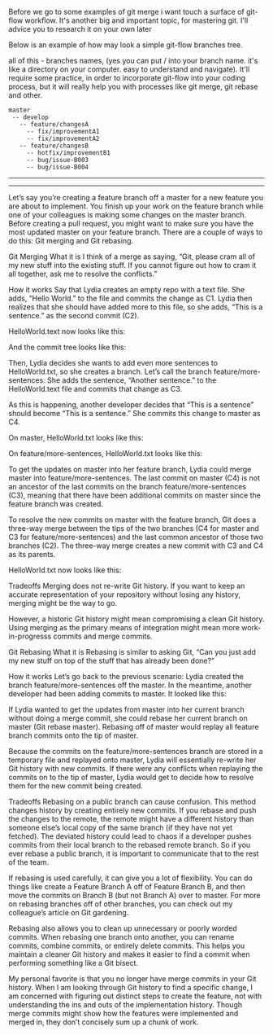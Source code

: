 
Before we go to some examples of git merge i want touch a surface of git-flow workflow.
It's another big and important topic, for mastering git.
I'll advice you to research it on your own later


Below is an example of how may look a simple git-flow branches tree.

all of this - branches names, (yes you can put / into your branch name. it's like a directory on your computer. easy to understand and navigate).
It'll require some practice, in order to incorporate git-flow into your coding process, but it will really help you with processes like git merge, git rebase and other.

```
master
 -- develop
   -- feature/changesA
     -- fix/improvementA1
     -- fix/improvementA2
   -- feature/changesB
     -- hotfix/improvementB1
     -- bug/issue-B003
     -- bug/issue-B004     
```



----------

----------

Let’s say you’re creating a feature branch off a master for a new feature you are about to implement. You finish up your work on the feature branch while one of your colleagues is making some changes on the master branch. Before creating a pull request, you might want to make sure you have the most updated master on your feature branch. There are a couple of ways to do this: Git merging and Git rebasing.

Git Merging
What it is
I think of a merge as saying, “Git, please cram all of my new stuff into the existing stuff. If you cannot figure out how to cram it all together, ask me to resolve the conflicts.”

How it works
Say that Lydia creates an empty repo with a text file. She adds, “Hello World.” to the file and commits the change as C1. Lydia then realizes that she should have added more to this file, so she adds, “This is a sentence.” as the second commit (C2).

HelloWorld.text now looks like this:



And the commit tree looks like this:



Then, Lydia decides she wants to add even more sentences to HelloWorld.txt, so she creates a branch. Let’s call the branch feature/more-sentences. She adds the sentence, “Another sentence.” to the HelloWorld.text file and commits that change as C3.



As this is happening, another developer decides that “This is a sentence” should become “This is a sentence.”  She commits this change to master as C4.



On master, HelloWorld.txt looks like this:



On feature/more-sentences, HelloWorld.txt looks like this:



To get the updates on master into her feature branch, Lydia could merge master into feature/more-sentences. The last commit on master (C4) is not an ancestor of the last commits on the branch feature/more-sentences (C3), meaning that there have been additional commits on master since the feature branch was created.

To resolve the new commits on master with the feature branch, Git does a three-way merge between the tips of the two branches (C4 for master and C3 for feature/more-sentences) and the last common ancestor of those two branches (C2). The three-way merge creates a new commit with C3 and C4 as its parents.



HelloWorld.txt now looks like this:


Tradeoffs
Merging does not re-write Git history. If you want to keep an accurate representation of your repository without losing any history, merging might be the way to go.

However, a historic Git history might mean compromising a clean Git history.  Using merging as the primary means of integration might mean more work-in-progresss commits and merge commits.

Git Rebasing
What it is
Rebasing is similar to asking Git, “Can you just add my new stuff on top of the stuff that has already been done?”

How it works
Let’s go back to the previous scenario: Lydia created the branch feature/more-sentences off the master. In the meantime, another developer had been adding commits to master. It looked like this:



If Lydia wanted to get the updates from master into her current branch without doing a merge commit, she could rebase her current branch on master (Git rebase master).  Rebasing off of master would replay all feature branch commits onto the tip of master.



Because the commits on the feature/more-sentences branch are stored in a temporary file and replayed onto master, Lydia will essentially re-write her Git history with new commits. If there were any conflicts when replaying the commits on to the tip of master, Lydia would get to decide how to resolve them for the new commit being created.

Tradeoffs
Rebasing on a public branch can cause confusion. This method changes history by creating entirely new commits. If you rebase and push the changes to the remote, the remote might have a different history than someone else’s local copy of the same branch (if they have not yet fetched). The deviated history could lead to chaos if a developer pushes commits from their local branch to the rebased remote branch. So if you ever rebase a public branch, it is important to communicate that to the rest of the team.

If rebasing is used carefully, it can give you a lot of flexibility. You can do things like create a Feature Branch A off of Feature Branch B, and then move the commits on Branch B (but not Branch A) over to master. For more on rebasing branches off of other branches, you can check out my colleague’s article on Git gardening.

Rebasing also allows you to clean up unnecessary or poorly worded commits. When rebasing one branch onto another, you can rename commits, combine commits, or entirely delete commits. This helps you maintain a cleaner Git history and makes it easier to find a commit when performing something like a Git bisect.

My personal favorite is that you no longer have merge commits in your Git history. When I am looking through Git history to find a specific change, I am concerned with figuring out distinct steps to create the feature, not with understanding the ins and outs of the implementation history. Though merge commits might show how the features were implemented and merged in, they don’t concisely sum up a chunk of work.
